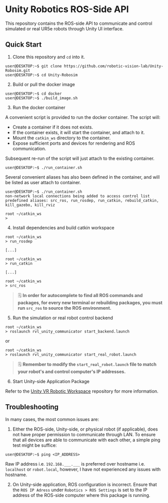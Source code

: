 # Unity Robotics ROS-Side API

This repository contains the ROS-side API to communicate and control simulated or real UR5e robots
through Unity UI interface.

## Quick Start

1. Clone this repository and `cd` into it.

```console
user@DESKTOP:~$ git clone https://github.com/robotic-vision-lab/Unity-Robosim.git
user@DESKTOP:~$ cd Unity-Robosim
```

2. Build or pull the docker image

```console
user@DESKTOP:~$ cd docker
user@DESKTOP:~$ ./build_image.sh
```

3. Run the docker container

A convenient script is provided to run the docker container. The script will:

- Create a container if it does not exists.
- If the container exists, it will start the container, and attach to it.
- Mount the `catkin_ws` directory to the container.
- Expose sufficient ports and devices for rendering and ROS communication.

Subsequent re-run of the script will just attach to the existing container.

```console
user@DESKTOP:~$ ./run_container.sh
```

Several convenient aliases has also been defined in the container, and will be listed as user attach
to container.

```
user@DESKTOP:~$ ./run_container.sh
non-network local connections being added to access control list
predefined aliases: src_ros, run_rosdep, run_catkin, rebuild_catkin, kill_gazebo, kill_rviz

root ~/catkin_ws
>
```

4. Install dependencies and build catkin workspace

```console
root ~/catkin_ws
> run_rosdep

[...]

root ~/catkin_ws
> run_catkin

[...]

root ~/catkin_ws
> src_ros
```

> 🗒️ **In order for autocomplete to find all ROS commands and packages, for every new terminal or
rebuilding packages, you must run `src_ros` to source the ROS environment.**

5. Run the simulation or real robot control backend

```console
root ~/catkin_ws
> roslaunch rvl_unity_communicator start_backend.launch
```

or

```console
root ~/catkin_ws
> roslaunch rvl_unity_communicator start_real_robot.launch
```

> 🗒️ **Remember to modify the `start_real_robot.launch` file to match your robot's and control computer's IP addresses.**

6. Start Unity-side Application Package

Refer to the [Unity VR Robotic Workspace](https://github.com/robotic-vision-lab/Unity-VR-Robotic-Workspace.git) repository for more information.

## Troubleshooting

In many cases, the most common issues are:

1. Either the ROS-side, Unity-side, or physical robot (if applicable), does not have proper
   permission to communicate through LAN. To ensure that all devices are able to communicate with
   each other, a simple ping test might be suffice:

```console
user@DESKTOP:~$ ping <IP_ADDRESS>
```

Raw IP address i.e. `192.168.___.___` is preferred over hostname i.e. `localhost` or `robot.local`,
however, I have not experienced any issues with hostname.

2. On Unity-side application, ROS configuration is incorrect. Ensure that the `ROS IP Adress` under
   `Robotics > ROS Settings` is set to the IP address of the ROS-side computer where this package is running.
